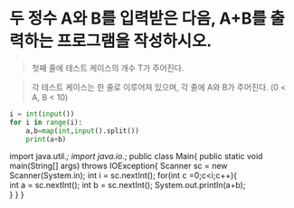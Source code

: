 # 두 정수 A와 B를 입력받은 다음, A+B를 출력하는 프로그램을 작성하시오.
> 첫째 줄에 테스트 케이스의 개수 T가 주어진다.

> 각 테스트 케이스는 한 줄로 이루어져 있으며, 각 줄에 A와 B가 주어진다. (0 < A, B < 10)

```python
i = int(input())
for i in range(i):
    a,b=map(int,input().split())
    print(a+b)
```
import java.util.*;
import java.io.*;
public class Main{
    public static void main(String[] args) throws IOException{
        Scanner sc = new Scanner(System.in);
        int i = sc.nextInt();
        for(int c =0;c<i;c++){  
            int a = sc.nextInt();
            int b = sc.nextInt();
            System.out.println(a+b);   
        }
    }
}